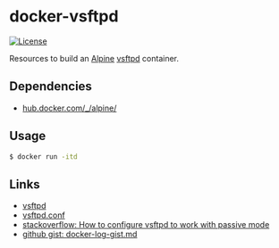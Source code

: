 # docker-vsftpd

[![License](https://img.shields.io/badge/license-New%20BSD-blue.svg?style=flat)](https://raw.githubusercontent.com/steenzout/docker-templates/master/LICENSE)

Resources to build an [Alpine][alpine] [vsftpd][vsftpd] container.


## Dependencies

- [hub.docker.com/_/alpine/](https://hub.docker.com/_/alpine/)


## Usage

```bash
$ docker run -itd
```

## Links

- [vsftpd][vsftpd]
- [vsftpd.conf](https://security.appspot.com/vsftpd/vsftpd_conf.html)
- [stackoverflow: How to configure vsftpd to work with passive mode](http://serverfault.com/questions/421161/how-to-configure-vsftpd-to-work-with-passive-mode)
- [github gist: docker-log-gist.md](https://gist.github.com/afolarin/a2ac14231d9079920864)


[alpine]:	https://alpinelinux.org/	"Alpine Linux"
[vsftpd]:	https://security.appspot.com/vsftpd.html	"vsftpd"
